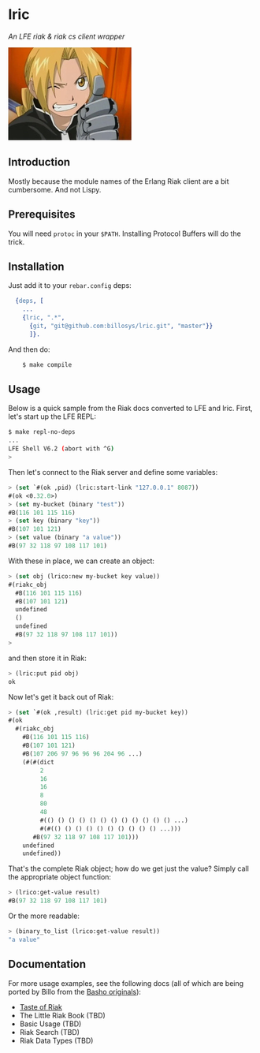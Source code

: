 # lric

*An LFE riak & riak cs client wrapper*

<img src="resources/images/elric-small.jpg" />


## Introduction

Mostly because the module names of the Erlang Riak client are a bit cumbersome.
And not Lispy.


## Prerequisites

You will need ``protoc`` in your ``$PATH``. Installing Protocol Buffers will
do the trick.


## Installation

Just add it to your ``rebar.config`` deps:

```erlang
  {deps, [
    ...
    {lric, ".*",
      {git, "git@github.com:billosys/lric.git", "master"}}
      ]}.
```

And then do:

```bash
    $ make compile
```


## Usage

Below is a quick sample from the Riak docs converted to LFE and lric. First,
let's start up the LFE REPL:

```bash
$ make repl-no-deps
...
LFE Shell V6.2 (abort with ^G)
>
```

Then let's connect to the Riak server and define some variables:

```cl
> (set `#(ok ,pid) (lric:start-link "127.0.0.1" 8087))
#(ok <0.32.0>)
> (set my-bucket (binary "test"))
#B(116 101 115 116)
> (set key (binary "key"))
#B(107 101 121)
> (set value (binary "a value"))
#B(97 32 118 97 108 117 101)
```

With these in place, we can create an object:

```cl
> (set obj (lrico:new my-bucket key value))
#(riakc_obj
  #B(116 101 115 116)
  #B(107 101 121)
  undefined
  ()
  undefined
  #B(97 32 118 97 108 117 101))
>
```

and then store it in Riak:

```cl
> (lric:put pid obj)
ok
```

Now let's get it back out of Riak:

```cl
> (set `#(ok ,result) (lric:get pid my-bucket key))
#(ok
  #(riakc_obj
    #B(116 101 115 116)
    #B(107 101 121)
    #B(107 206 97 96 96 96 204 96 ...)
    (#(#(dict
         2
         16
         16
         8
         80
         48
         #(() () () () () () () () () () () () ...)
         #(#(() () () () () () () () () () ...)))
       #B(97 32 118 97 108 117 101)))
    undefined
    undefined))
```

That's the complete Riak object; how do we get just the value? Simply call
the appropriate object function:

```cl
> (lrico:get-value result)
#B(97 32 118 97 108 117 101)
```

Or the more readable:

```cl
> (binary_to_list (lrico:get-value result))
"a value"
```


## Documentation

For more usage examples, see the following docs (all of which are being ported
by Billo from the [Basho originals]()):

 * [Taste of Riak](http://billo.gitbooks.io/lfe-taste-of-riak/content/index.html)
 * The Little Riak Book (TBD)
 * Basic Usage (TBD)
 * Riak Search (TBD)
 * Riak Data Types (TBD)
